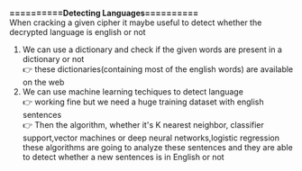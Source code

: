 **==========Detecting Languages==========**
<br>
When cracking a given cipher it maybe useful to detect whether the decrypted
language is english or not
1. We can use a dictionary and check if the given words are present in a dictionary or not<br>
   👉 these dictionaries(containing most of the english words)
   are available on the web
2. We can use machine learning techiques to detect language<br>
   👉 working fine but we need a huge training dataset with english sentences<br>
   👉 Then the algorithm, whether it's K nearest neighbor,
   classifier support,vector machines or deep neural networks,logistic regression these algorithms are going to
   analyze these sentences and they are able to detect whether a new sentences is in English or not 
      

